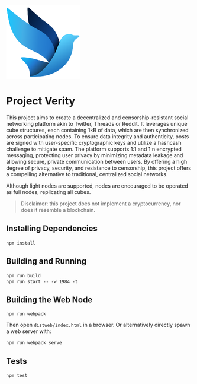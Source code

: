 <img src='img/vera.svg' width='200'>

# Project Verity
This project aims to create a decentralized and censorship-resistant social networking platform akin to Twitter, Threads or Reddit. It leverages unique cube structures, each containing 1kB of data, which are then synchronized across participating nodes. To ensure data integrity and authenticity, posts are signed with user-specific cryptographic keys and utilize a hashcash challenge to mitigate spam. The platform supports 1:1 and 1:n encrypted messaging, protecting user privacy by minimizing metadata leakage and allowing secure, private communication between users. By offering a high degree of privacy, security, and resistance to censorship, this project offers a compelling alternative to traditional, centralized social networks.

Although light nodes are supported, nodes are encouraged to be operated as full nodes, replicating all cubes.

> Disclaimer: this project does not implement a cryptocurrency, nor does it resemble a blockchain.

## Installing Dependencies ##
```
npm install
```

## Building and Running ##
```
npm run build
npm run start -- -w 1984 -t
```

## Building the Web Node ##
```
npm run webpack
```
Then open `distweb/index.html` in a browser. Or alternatively directly spawn a web server with:
```
npm run webpack serve
```

## Tests ##
```
npm test
```
